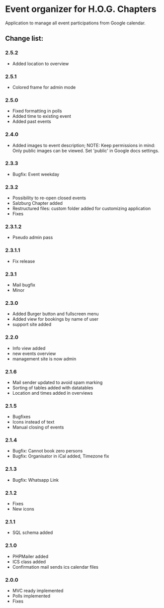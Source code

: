 # Event organizer for H.O.G. Chapters

Application to manage all event participations from Google calendar.
 
## Change list:

### 2.5.2
- Added location to overview

### 2.5.1
- Colored frame for admin mode

### 2.5.0
- Fixed formatting in polls
- Added time to existing event
- Added past events

### 2.4.0
- Added images to event description; NOTE: Keep permissions in mind: Only public images can be viewed. Set 'public' in Google docs settings.

### 2.3.3
- Bugfix: Event weekday

### 2.3.2
- Possibility to re-open closed events
- Salzburg Chapter added
- Restructured files: custom folder added for customizing application
- Fixes

### 2.3.1.2
- Pseudo admin pass

### 2.3.1.1
- Fix release

### 2.3.1
- Mail bugfix
- Minor

### 2.3.0
- Added Burger button and fullscreen menu
- Added view for bookings by name of user
- support site added

### 2.2.0
- Info view added
- new events overview
- management site is now admin

### 2.1.6
- Mail sender updated to avoid spam marking
- Sorting of tables added with datatables
- Location and times added in overviews

### 2.1.5
- Bugfixes
- Icons instead of text
- Manual closing of events

### 2.1.4
- Bugfix: Cannot book zero persons
- Bugfix: Organisator in iCal added, Timezone fix

### 2.1.3
- Bugfix: Whatsapp Link

### 2.1.2
- Fixes
- New icons

### 2.1.1
- SQL schema added

### 2.1.0
- PHPMailer added
- ICS class added
- Confirmation mail sends ics calendar files

### 2.0.0
- MVC ready implemented
- Polls implemented
- Fixes